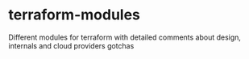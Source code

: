 # terraform-modules
Different modules for terraform with detailed comments about design, internals and cloud providers gotchas 
